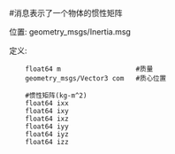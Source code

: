 #消息表示了一个物体的惯性矩阵

位置: geometry_msgs/Inertia.msg

定义:

		float64 m					#质量
		geometry_msgs/Vector3 com	#质心位置

		#惯性矩阵(kg-m^2)
		float64 ixx
		float64 ixy
		float64 ixz
		float64 iyy
		float64 iyz
		float64 izz
		
